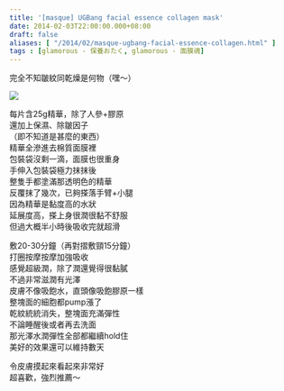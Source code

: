 ```yaml
---
title: '[masque] UGBang facial essence collagen mask'
date: 2014-02-03T22:00:00.000+08:00
draft: false
aliases: [ "/2014/02/masque-ugbang-facial-essence-collagen.html" ]
tags : [glamorous - 保養おたく, glamorous - 面膜魂]
---
```


完全不知皺紋同乾燥是何物（嘿～）  

[![](https://1.bp.blogspot.com/-5N4KR8kmK0M/XCirwye0tJI/AAAAAAAADbI/Z-37xkB5-ncBkSCCvHMKezHkl-F2_atBQCLcBGAs/s640/16.jpg)](https://1.bp.blogspot.com/-5N4KR8kmK0M/XCirwye0tJI/AAAAAAAADbI/Z-37xkB5-ncBkSCCvHMKezHkl-F2_atBQCLcBGAs/s1600/16.jpg)

每片含25g精華，除了人參+膠原  
還加上保濕、除皺因子  
（即不知道是甚麼的東西）  
精華全滲進去棉質面膜裡  
包裝袋沒剩一滴，面膜也很重身  
手伸入包裝袋極力抹抹後  
整隻手都塗滿那透明色的精華  
反覆抹了幾次，已夠搽落手臂+小腿  
因為精華是黏度高的水狀  
延展度高，搽上身很潤很黏不舒服  
但過大概半小時後吸收完就超滑  
  
敷20-30分鐘（再對摺敷頸15分鐘）  
打圈按摩按摩加強吸收  
感覺超級潤，除了潤還覺得很黏膩  
不過非常滋潤有光澤  
皮膚不像吸飽水，直頭像吸飽膠原一樣  
整塊面的細胞都pump漲了  
乾紋統統消失，整塊面充滿彈性  
不論睡醒後或者再去洗面  
那光澤水潤彈性全部都繼續hold住  
美好的效果還可以維持數天  
  
令皮膚摸起來看起來非常好  
超喜歡，強烈推薦～